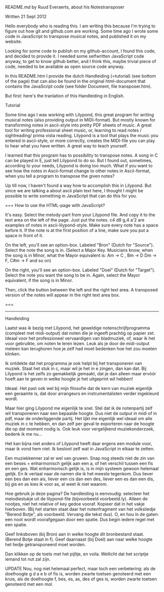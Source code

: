 README.md by Ruud Everaerts, about his Notestransposer

Written 21 Sept 2012

Hello everybody who is reading this. I am writing this
because I'm trying to figure out how git and github.com
are working. Some time ago I wrote some code in JavaScript
to transpose musical notes, and published it on my website.

Looking for some code to publish on my github-account, I found
this code, and decided to provide it. I needed some selfwritten
JavaScript code anyway, to get to know github better, and I think 
this, maybe trivial piece of code, needed to be available as open 
source code anyway.

In this README.htm I provide the dutch Handleiding (=tutorial)
(see bottom of the page) that can also be found in the
original html-document that contains the JavaScript code (see
folder Document, file transposer.htm).

But first: here's the tranlation of this Handleiding in English.

Tutorial

Some time ago I was working with Lilypond, this
great program for writing musical notes (also
providing output in MIDI-format). But mostly
known for transforming notes in ascii-style
into pretty PDF sheets of music. A great tool
for writing professional sheet music, or, learning
to read notes / sightreading/ prima vista reading.
Lilypond is a tool that plays the music you
entered in ascii-style, or more correctly, creates
the MIDI-file you can play to hear what you have
written. A great way to teach yourself.

I learned that this program has to possibility
to transpose notes. 
A song in C can be played in E, just tell Lilypond
to do so. But I found out, sometimes, according to
your needs, Lilypond is doing too much. What if you
want to see how the notes in Ascii-format change
to other notes in Ascii-format, when you tell a program
to transpose the given notes?

Up till now, I haven't found a way how to accomplish
this in Lilypond. But since we are talking a about
ascii plain text here, I thought I might be possible
to write something in JavaScript that can do this
for you.

===
How to use the HTML-page with JavaScript?

It's easy. Select the melody-part from your
Lilypond file. And copy it to the
text area on the left of the page.
Just put the notes. c4 d8 g,4 a'2 are
examples of notes in ascii-lilypond-style.
Make sure every note has a space before it.
If the note is at the first position of a line,
make sure you put a space in front of it.

On the left, you'll see an option-box. Labeled
"Bron" (Dutch for "Source"). Select the
note the song is in. (Select a Major Key.
Musicians know, when the song is in Minor, what
the Mayor equivalent is: Am -> C , Bm -> D 
Dm -> F, C#m -> F and so on)

On the right, you'll see an option-box. Labeled
"Doel" (Dutch for "Target"). Select the note
you want the song to be in. Again, select the
Mayor equivalent, if the song is in Minor.

Then, click the button between the left and
the right text area. A transposed version
of the notes will appear in the right text
area box.

===<hr>


Handleiding

Laatst was ik bezig met Lilypond, het geweldige 
notenschrijfprogramma (compleet met midi-output) 
dat noten die je ingeeft prachtig op papier zet. 
Ideaal voor het professioneel vervaardigen van 
bladmuziek, of, waar ik het voor gebruikte, om 
noten te leren lezen. Leuk als je door de 
midi-output meteen kan terughoren hoe je zelf had 
moet bedenken hoe het zou moeten klinken.

Ik ontdekte dat het programma je ook helpt bij 
het transponeren van muziek. Staat het stuk in c, 
maar wil je het in e zingen, dan kan dat. Bij 
Lilypond is het zelfs zo gemakkelijk gemaakt, dat 
je dan alleen maar ervóór hoeft aan te geven in 
welke hoogte je het uitgeprint wil hebben!



Ideaal. Het past ook wel bij mijn filosofie dat 
de kern van muziek eigenlijk een geraamte is, dat 
door arrangeurs en instrumentalisten verder 
ingekleurd wordt.

Maar hier ging Lilypond me eigenlijk te snel. 
Stel dat ik de notenpartij zelf wil transponeren 
naar een bepaalde hoogte. Dus niet de output in 
midi of in pdf, maar de onderliggende partij. Het 
lijkt me eigenlijk wel ideaal om alle muziek in c 
te hebben, en dan zelf per geval te exporteren 
naar de hoogte die op dat moment nodig is. Ook 
leuk voor vergelijkend muziekonderzoek, bedenk ik 
me nu...

Het kan bijna niet anders of Lilypond heeft daar 
ergens een module voor, maar ik vond hem niet. Ik 
besloot zelf wat in JavaScript in elkaar te 
zetten.

Een muziekkenner zal er wel van gruwen. Snap nog 
steeds niet de zin van een beses = enharmonisch 
gelijk aan een a, of het verschil tussen een fis 
en een ges. Wat enharmonisch gelijk is, is in 
mijn systeem gewoon helemaal gelijk. En ik 
vertaal naar de namen die ik het meeste tegenkom. 
Dus liever een bes dan een ais, liever een cis 
dan een des, liever een es dan een dis, bij gis 
en as kies ik voor as, al weet ik niet waarom.

Hoe gebruik je deze pagina?
De handleiding is eenvoudig: selecteer het 
melodiestukje uit de lilypond-file (bijvoorbeeld 
voorbeeld.ly). Alleen de nootjes, niet het 
relative of key gedoe vooraf. Kopieer dat in het 
vakje hierboven. (Bij het starten staat daar het 
notenfragment van het volksliedje "Berend Botje", 
als voorbeeld. Vervang die tekst dus). O, en hou 
in de gaten: een noot wordt voorafgegaan door een 
spatie. Dus begin iedere regel met een spatie.

Geef linksboven (bij Bron) aan in welke hoogte 
dit bronbestand staat. (Berend Botje staat in f). 
Geef daarnaast (bij Doel) aan naar welke hoogte 
het liedje getransponeerd moet worden.

Dan klikken op de toets met het pijltje, en 
voila. Wellicht dat het scriptje iemand tot nut 
zal zijn.

UPDATE
Nou, nog niet helemaal perfect, maar toch een 
verbetering: als de doelhoogte g d a e b of fis 
is, worden zwarte toetsen genoteerd met een 
kruis, als de doelhoogte f, bes, es, as, des of 
ges is, worden zwarte toetsen genoteerd met een 
mol.
